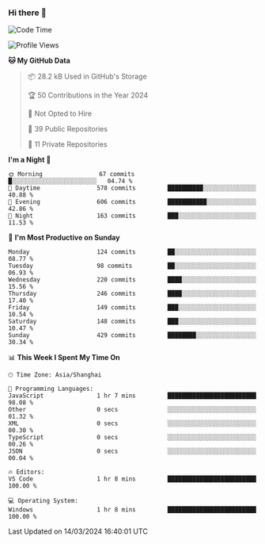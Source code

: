 ### Hi there 👋

<!--
**robinWongM/robinWongM** is a ✨ _special_ ✨ repository because its `README.md` (this file) appears on your GitHub profile.

Here are some ideas to get you started:

- 🔭 I’m currently working on ...
- 🌱 I’m currently learning ...
- 👯 I’m looking to collaborate on ...
- 🤔 I’m looking for help with ...
- 💬 Ask me about ...
- 📫 How to reach me: ...
- 😄 Pronouns: ...
- ⚡ Fun fact: ...
-->

<!--START_SECTION:waka-->
![Code Time](http://img.shields.io/badge/Code%20Time-182%20hrs%209%20mins-blue)

![Profile Views](http://img.shields.io/badge/Profile%20Views-0-blue)

**🐱 My GitHub Data** 

> 📦 28.2 kB Used in GitHub's Storage 
 > 
> 🏆 50 Contributions in the Year 2024
 > 
> 🚫 Not Opted to Hire
 > 
> 📜 39 Public Repositories 
 > 
> 🔑 11 Private Repositories 
 > 
**I'm a Night 🦉** 

```text
🌞 Morning                67 commits          █░░░░░░░░░░░░░░░░░░░░░░░░   04.74 % 
🌆 Daytime                578 commits         ██████████░░░░░░░░░░░░░░░   40.88 % 
🌃 Evening                606 commits         ███████████░░░░░░░░░░░░░░   42.86 % 
🌙 Night                  163 commits         ███░░░░░░░░░░░░░░░░░░░░░░   11.53 % 
```
📅 **I'm Most Productive on Sunday** 

```text
Monday                   124 commits         ██░░░░░░░░░░░░░░░░░░░░░░░   08.77 % 
Tuesday                  98 commits          ██░░░░░░░░░░░░░░░░░░░░░░░   06.93 % 
Wednesday                220 commits         ████░░░░░░░░░░░░░░░░░░░░░   15.56 % 
Thursday                 246 commits         ████░░░░░░░░░░░░░░░░░░░░░   17.40 % 
Friday                   149 commits         ███░░░░░░░░░░░░░░░░░░░░░░   10.54 % 
Saturday                 148 commits         ███░░░░░░░░░░░░░░░░░░░░░░   10.47 % 
Sunday                   429 commits         ████████░░░░░░░░░░░░░░░░░   30.34 % 
```


📊 **This Week I Spent My Time On** 

```text
🕑︎ Time Zone: Asia/Shanghai

💬 Programming Languages: 
JavaScript               1 hr 7 mins         █████████████████████████   98.08 % 
Other                    0 secs              ░░░░░░░░░░░░░░░░░░░░░░░░░   01.32 % 
XML                      0 secs              ░░░░░░░░░░░░░░░░░░░░░░░░░   00.30 % 
TypeScript               0 secs              ░░░░░░░░░░░░░░░░░░░░░░░░░   00.26 % 
JSON                     0 secs              ░░░░░░░░░░░░░░░░░░░░░░░░░   00.04 % 

🔥 Editors: 
VS Code                  1 hr 8 mins         █████████████████████████   100.00 % 

💻 Operating System: 
Windows                  1 hr 8 mins         █████████████████████████   100.00 % 
```


 Last Updated on 14/03/2024 16:40:01 UTC
<!--END_SECTION:waka-->
